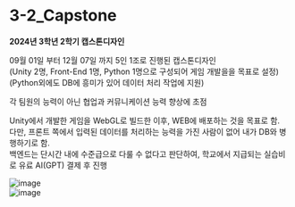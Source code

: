 # 3-2_Capstone  

**2024년 3학년 2학기 캡스톤디자인**  

09월 01일 부터 12월 07일 까지 5인 1조로 진행된 캡스톤디자인  
(Unity 2명, Front-End 1명, Python 1명으로 구성되어 게임 개발을을 목표로 설정)  
(Python외에도 DB에 흥미가 있어 데이터 처리 작업에 지원)  

각 팀원의 능력이 아닌 협업과 커뮤니케이션 능력 향상에 초점  

Unity에서 개발한 게임을 WebGL로 빌드한 이후, WEB에 배포하는 것을 목표로 함.  
다만, 프론트 쪽에서 입력된 데이터를 처리하는 능력을 가진 사람이 없어 내가 DB와 병행하기로 함.  
백엔드는 단시간 내에 수준급으로 다룰 수 없다고 판단하여, 학교에서 지급되는 실습비로 유료 AI(GPT) 결제 후 진행  

![image](https://github.com/user-attachments/assets/3145155f-45aa-46a6-bb0e-9c19aa4f4d13)  
![image](https://github.com/user-attachments/assets/373ec25e-854e-4217-9032-2b8bd671872d)  
